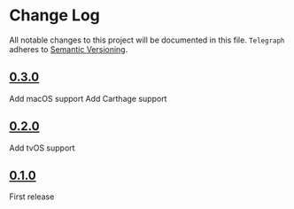 # Change Log
All notable changes to this project will be documented in this file.
`Telegraph` adheres to [Semantic Versioning](http://semver.org/).

## [0.3.0](https://github.com/Building42/Telegraph/releases/tag/0.3.0)
Add macOS support
Add Carthage support

## [0.2.0](https://github.com/Building42/Telegraph/releases/tag/0.2.0)
Add tvOS support

## [0.1.0](https://github.com/Building42/Telegraph/releases/tag/0.1.0)
First release
